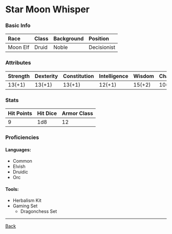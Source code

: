 # Star Moon Whisper

### Basic Info

| Race | Class | Background | Position |
|:--|:--|:--|:--|
| Moon Elf | Druid | Noble | Decisionist |

### Attributes

| Strength | Dexterity | Constitution | Intelligence | Wisdom | Charisma |
|:--|:--|:--|:--|:--|:--|
| 13(+1) | 13(+1) | 13(+1) | 12(+1) | 15(+2) | 10(0) |

### Stats

| Hit Points | Hit Dice | Armor Class |
|:--|:--|:--|
| 9 | 1d8 | 12 |

### Proficiencies
#### Languages:
- Common
- Elvish
- Druidic
- Orc

#### Tools:
- Herbalism Kit
- Gaming Set
    - Dragonchess Set

---
[Back](./)